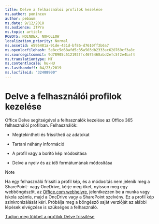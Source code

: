 ```yaml
---
title: Delve a felhasználói profilok kezelése
ms.author: ponincev
author: pebaum
ms.date: 9/12/2018
ms.audience: ITPro
ms.topic: article
ROBOTS: NOINDEX, NOFOLLOW
localization_priority: Normal
ms.assetid: e595481a-91de-431d-bf86-d7610ff3b6a7
ms.openlocfilehash: 5e8cc5d68afd5c35a503db2333ac620760cf3a8c
ms.sourcegitcommit: 9d78905c512192ffc4675468abd2efc5f2e4baf4
ms.translationtype: MT
ms.contentlocale: hu-HU
ms.lasthandoff: 04/23/2019
ms.locfileid: "32408900"
---
```

# <a name="manage-user-profiles-in-delve"></a>Delve a felhasználói profilok kezelése

Office Delve segítségével a felhasználók kezelése az Office 365 felhasználói profilban. Felhasználók:
  
- Megtekintheti és frissítheti az adatokat
    
- Tartani néhány információ
    
- A profil vagy a borító kép módosítása
    
- Delve a nyelv és az idő formátumának módosítása
    
> [!NOTE]
> Ha egy felhasználó frissíti a profil kép, és a módosítás nem jelenik meg a SharePoint- vagy OneDrive, kérje meg őket, nyisson meg egy webböngészőt, az [Office.com webhelyre](https://www.office.com), jelentkezzen be a munka vagy iskola számla, majd a OneDrive vagy a SharePoint szelvény. Ez a profil kép szinkronizálását kéri. Próbálja meg a böngésző saját verzióját az alábbi lépések elvégzése is szükséges a felhasználó. 
  
[Tudjon meg többet a profilok Delve frissítése](https://go.microsoft.com/fwlink/?linkid=735070)
  

